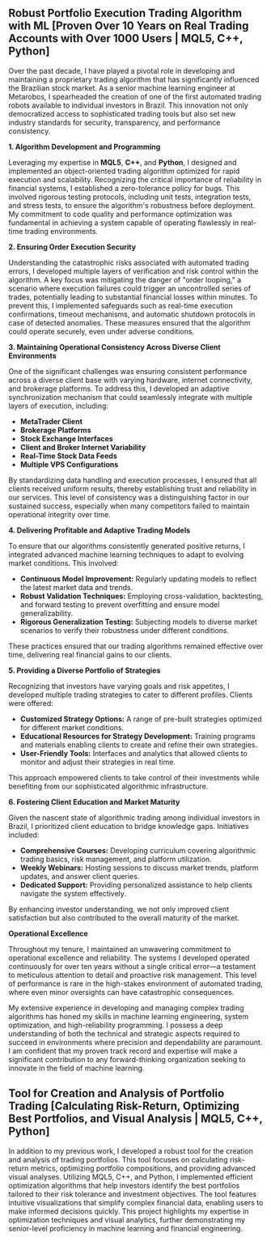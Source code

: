 ## Robust Portfolio Execution Trading Algorithm with ML [Proven Over 10 Years on Real Trading Accounts with Over 1000 Users | MQL5, C++, Python]

Over the past decade, I have played a pivotal role in developing and maintaining a proprietary trading algorithm that has significantly influenced the Brazilian stock market. As a senior machine learning engineer at Metarobos, I spearheaded the creation of one of the first automated trading robots available to individual investors in Brazil. This innovation not only democratized access to sophisticated trading tools but also set new industry standards for security, transparency, and performance consistency.

**1. Algorithm Development and Programming**

Leveraging my expertise in **MQL5**, **C++**, and **Python**, I designed and implemented an object-oriented trading algorithm optimized for rapid execution and scalability. Recognizing the critical importance of reliability in financial systems, I established a zero-tolerance policy for bugs. This involved rigorous testing protocols, including unit tests, integration tests, and stress tests, to ensure the algorithm's robustness before deployment. My commitment to code quality and performance optimization was fundamental in achieving a system capable of operating flawlessly in real-time trading environments.

**2. Ensuring Order Execution Security**

Understanding the catastrophic risks associated with automated trading errors, I developed multiple layers of verification and risk control within the algorithm. A key focus was mitigating the danger of "order looping," a scenario where execution failures could trigger an uncontrolled series of trades, potentially leading to substantial financial losses within minutes. To prevent this, I implemented safeguards such as real-time execution confirmations, timeout mechanisms, and automatic shutdown protocols in case of detected anomalies. These measures ensured that the algorithm could operate securely, even under adverse conditions.

**3. Maintaining Operational Consistency Across Diverse Client Environments**

One of the significant challenges was ensuring consistent performance across a diverse client base with varying hardware, internet connectivity, and brokerage platforms. To address this, I developed an adaptive synchronization mechanism that could seamlessly integrate with multiple layers of execution, including:

- **MetaTrader Client**
- **Brokerage Platforms**
- **Stock Exchange Interfaces**
- **Client and Broker Internet Variability**
- **Real-Time Stock Data Feeds**
- **Multiple VPS Configurations**

By standardizing data handling and execution processes, I ensured that all clients received uniform results, thereby establishing trust and reliability in our services. This level of consistency was a distinguishing factor in our sustained success, especially when many competitors failed to maintain operational integrity over time.

**4. Delivering Profitable and Adaptive Trading Models**

To ensure that our algorithms consistently generated positive returns, I integrated advanced machine learning techniques to adapt to evolving market conditions. This involved:

- **Continuous Model Improvement:** Regularly updating models to reflect the latest market data and trends.
- **Robust Validation Techniques:** Employing cross-validation, backtesting, and forward testing to prevent overfitting and ensure model generalizability.
- **Rigorous Generalization Testing:** Subjecting models to diverse market scenarios to verify their robustness under different conditions.

These practices ensured that our trading algorithms remained effective over time, delivering real financial gains to our clients.

**5. Providing a Diverse Portfolio of Strategies**

Recognizing that investors have varying goals and risk appetites, I developed multiple trading strategies to cater to different profiles. Clients were offered:

- **Customized Strategy Options:** A range of pre-built strategies optimized for different market conditions.
- **Educational Resources for Strategy Development:** Training programs and materials enabling clients to create and refine their own strategies.
- **User-Friendly Tools:** Interfaces and analytics that allowed clients to monitor and adjust their strategies in real time.

This approach empowered clients to take control of their investments while benefiting from our sophisticated algorithmic infrastructure.

**6. Fostering Client Education and Market Maturity**

Given the nascent state of algorithmic trading among individual investors in Brazil, I prioritized client education to bridge knowledge gaps. Initiatives included:

- **Comprehensive Courses:** Developing curriculum covering algorithmic trading basics, risk management, and platform utilization.
- **Weekly Webinars:** Hosting sessions to discuss market trends, platform updates, and answer client queries.
- **Dedicated Support:** Providing personalized assistance to help clients navigate the system effectively.

By enhancing investor understanding, we not only improved client satisfaction but also contributed to the overall maturity of the market.

**Operational Excellence**

Throughout my tenure, I maintained an unwavering commitment to operational excellence and reliability. The systems I developed operated continuously for over ten years without a single critical error—a testament to meticulous attention to detail and proactive risk management. This level of performance is rare in the high-stakes environment of automated trading, where even minor oversights can have catastrophic consequences.

My extensive experience in developing and managing complex trading algorithms has honed my skills in machine learning engineering, system optimization, and high-reliability programming. I possess a deep understanding of both the technical and strategic aspects required to succeed in environments where precision and dependability are paramount. I am confident that my proven track record and expertise will make a significant contribution to any forward-thinking organization seeking to innovate in the field of machine learning.

## Tool for Creation and Analysis of Portfolio Trading [Calculating Risk-Return, Optimizing Best Portfolios, and Visual Analysis | MQL5, C++, Python]

In addition to my previous work, I developed a robust tool for the creation and analysis of trading portfolios. This tool focuses on calculating risk-return metrics, optimizing portfolio compositions, and providing advanced visual analyses. Utilizing MQL5, C++, and Python, I implemented efficient optimization algorithms that help investors identify the best portfolios tailored to their risk tolerance and investment objectives. The tool features intuitive visualizations that simplify complex financial data, enabling users to make informed decisions quickly. This project highlights my expertise in optimization techniques and visual analytics, further demonstrating my senior-level proficiency in machine learning and financial engineering.
